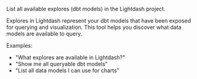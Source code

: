List all available explores (dbt models) in the Lightdash project.

Explores in Lightdash represent your dbt models that have been exposed for querying and 
visualization. This tool helps you discover what data models are available to query.

Examples:
- "What explores are available in Lightdash?"
- "Show me all queryable dbt models"
- "List all data models I can use for charts"